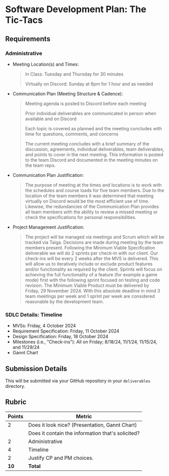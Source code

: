 # Software Development Plan: The Tic-Tacs

## Requirements
### **Administrative**

* Meeting Location(s) and Times: 
   > In Class: Tuesday and Thursday for 30 minutes 
   >
   > Virtually on Discord: Sunday at 6pm for 1 hour and as needed
* Communication Plan (Meeting Structure & Cadence): 
   > Meeting agenda is posted to Discord before each meeting
   >
   > Prior individual deliverables are communicated in person when available and on Discord 
   >
   > Each topic is covered as planned and the meeting concludes with time for questions, comments, and concerns
   >
   > The current meeting concludes with a brief summary of the discussion, agreements, individual deliverables, team deliverables, and points to cover in the next meeting. This information is posted to the team Discord and documented in the meeting minutes on the team repo.

* Communication Plan Justification:
   > The purpose of meeting at the times and locations is to work with the schedules and course loads for five team members. Due to the location of the team members it was determined that meeting virtually on Discord would be the most efficient use of time. Likewise, the redundancies of the Communication Plan provides all team members with the ability to review a missed meeting or check the specifications for personal responsibilities. 

* Project Management Justification:
   > The project will be managed via meetings and Scrum which will be tracked via Taiga. Decisions are made during meeting by the team members present. Following the Minimum Viable Specification deliverable we will do 2 sprints per check-in with our client. Our check-ins will be every 2 weeks after the MVS is delivered. This will allow us to iteratively include or exclude product features and/or functionality as required by the client. Sprints will focus on achieving the full functionality of a feature (for example a game mode) first with the following sprint focused on testing and code revision. The Minimum Viable Product must be delivered by Friday, 29 November 2024. With this absolute deadline in mind 3 team meetings per week and 1 sprint per week are considered reasonable by the development team.
   
### **SDLC Details: Timeline**

* MVSs: Friday, 4 October 2024
* Requirement Specification: Friday, 11 October 2024
* Design Specification: Friday, 18 October 2024
* Milestones (i.e., "Check-ins"): All on Friday; 8/18/24, 11/1/24, 11/15/24, and 11/29/24
* Gannt Chart

## Submission Details
This will be submitted via your GitHub repository in your `deliverables` directory.

## Rubric
| Points | Metric                                            |
| ------ | ------------------------------------------------- |
| 2      | Does it look nice? (Presentation, Gannt Chart)    |
|        | Does it contain the information that's solicited? |
| 2      | &#9; Administrative                               |
| 4      | &#9; Timeline                                     |
| 2      | Justify CP and PM choices.                        |
| **10** | **Total**                                         |
